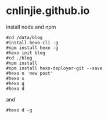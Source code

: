 # cnlinjie.github.io
install node and npm
```
#cd /data/blog
#install hexo-cli -g
#npm install hexo -g
#hexo init blog
#cd ./blog
#npm install
#npm install hexo-deployer-git --save
#hexo n 'new post'
#hexo s
#hexo g
#hexo d
```
and
```
#hexo d -g
```

